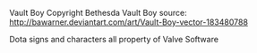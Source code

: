 Vault Boy Copyright Bethesda 
    Vault Boy source: http://bawarner.deviantart.com/art/Vault-Boy-vector-183480788

Dota signs and characters all property of Valve Software
    